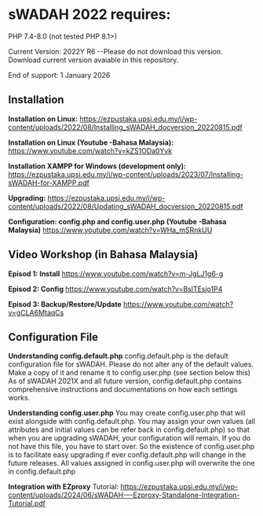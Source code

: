 # sWADAH 2022 requires:

PHP 7.4-8.0 (not tested PHP 8.1>)

Current Version: 2022Y R6 --Please do not download this version. Download current version avaiable in this repository.

End of support: 1 January 2026



## Installation

**Installation on Linux:**
https://ezpustaka.upsi.edu.my/i/wp-content/uploads/2022/08/Installing_sWADAH_docversion_20220815.pdf

**Installation on Linux (Youtube -Bahasa Malaysia):**
https://www.youtube.com/watch?v=kZS1ODa0Yyk

**Installation XAMPP for Windows (development only):**
https://ezpustaka.upsi.edu.my/i/wp-content/uploads/2023/07/Installing-sWADAH-for-XAMPP.pdf

**Upgrading:**
https://ezpustaka.upsi.edu.my/i/wp-content/uploads/2022/08/Updating_sWADAH_docversion_20220815.pdf

**Configuration: config.php and config.user.php (Youtube -Bahasa Malaysia)**
https://www.youtube.com/watch?v=WHa_mSRnkUU



## Video Workshop (in Bahasa Malaysia)

**Episod 1: Install**
https://www.youtube.com/watch?v=m-JgLJ1g6-g

**Episod 2: Config**
https://www.youtube.com/watch?v=BslTEsjo1P4

**Episod 3: Backup/Restore/Update**
https://www.youtube.com/watch?v=gCLA6MtaqCs



## Configuration File

**Understanding config.default.php**
config.default.php is the default configuration file for sWADAH. Please do not alter any of the default values. Make a copy of it and rename it to config.user.php (see section below this)
As of sWADAH 2021X and all future version, config.default.php contains comprehensive instructions and documentations on how each settings works.

**Understanding config.user.php**
You may create config.user.php that will exist alongside with config.default.php.
You may assign your own values (all attributes and initial values can be refer back in config.default.php) so that when you are upgrading sWADAH, your configuration will remain. If you do not have this file, you have to start over. So the existence of config.user.php is to facilitate easy upgrading if ever config.default.php will change in the future releases. All values assigned in config.user.php will overwrite the one in config.default.php

**Integration with EZproxy**
Tutorial: https://ezpustaka.upsi.edu.my/i/wp-content/uploads/2024/06/sWADAH-–-Ezproxy-Standalone-Integration-Tutorial.pdf

